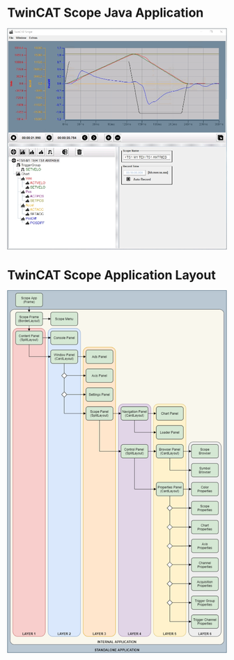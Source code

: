 # TwinCAT Scope Java Application
![Preview](doc/scope.jpg)

# TwinCAT Scope Application Layout
![Layout](doc/layout.png)
